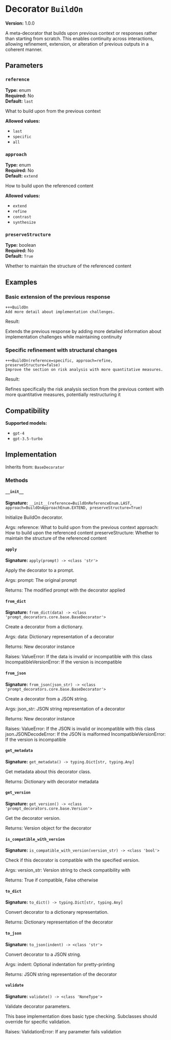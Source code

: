 # Decorator `BuildOn`

**Version:** 1.0.0

A meta-decorator that builds upon previous context or responses rather than starting from scratch. This enables continuity across interactions, allowing refinement, extension, or alteration of previous outputs in a coherent manner.

## Parameters

### `reference`

**Type:** enum  
**Required:** No  
**Default:** `last`  

What to build upon from the previous context

**Allowed values:**

- `last`
- `specific`
- `all`

### `approach`

**Type:** enum  
**Required:** No  
**Default:** `extend`  

How to build upon the referenced content

**Allowed values:**

- `extend`
- `refine`
- `contrast`
- `synthesize`

### `preserveStructure`

**Type:** boolean  
**Required:** No  
**Default:** `True`  

Whether to maintain the structure of the referenced content

## Examples

### Basic extension of the previous response

```
+++BuildOn
Add more detail about implementation challenges.
```

Result:

Extends the previous response by adding more detailed information about implementation challenges while maintaining continuity

### Specific refinement with structural changes

```
+++BuildOn(reference=specific, approach=refine, preserveStructure=false)
Improve the section on risk analysis with more quantitative measures.
```

Result:

Refines specifically the risk analysis section from the previous content with more quantitative measures, potentially restructuring it

## Compatibility

**Supported models:**

- `gpt-4`
- `gpt-3.5-turbo`

## Implementation

Inherits from: `BaseDecorator`

### Methods

#### `__init__`

**Signature:** `__init__(reference=BuildOnReferenceEnum.LAST, approach=BuildOnApproachEnum.EXTEND, preserveStructure=True)`

Initialize BuildOn decorator.

Args:
    reference: What to build upon from the previous context
    approach: How to build upon the referenced content
    preserveStructure: Whether to maintain the structure of the referenced content

#### `apply`

**Signature:** `apply(prompt) -> <class 'str'>`

Apply the decorator to a prompt.

Args:
    prompt: The original prompt
    
Returns:
    The modified prompt with the decorator applied

#### `from_dict`

**Signature:** `from_dict(data) -> <class 'prompt_decorators.core.base.BaseDecorator'>`

Create a decorator from a dictionary.

Args:
    data: Dictionary representation of a decorator
    
Returns:
    New decorator instance
    
Raises:
    ValueError: If the data is invalid or incompatible with this class
    IncompatibleVersionError: If the version is incompatible

#### `from_json`

**Signature:** `from_json(json_str) -> <class 'prompt_decorators.core.base.BaseDecorator'>`

Create a decorator from a JSON string.

Args:
    json_str: JSON string representation of a decorator
    
Returns:
    New decorator instance
    
Raises:
    ValueError: If the JSON is invalid or incompatible with this class
    json.JSONDecodeError: If the JSON is malformed
    IncompatibleVersionError: If the version is incompatible

#### `get_metadata`

**Signature:** `get_metadata() -> typing.Dict[str, typing.Any]`

Get metadata about this decorator class.

Returns:
    Dictionary with decorator metadata

#### `get_version`

**Signature:** `get_version() -> <class 'prompt_decorators.core.base.Version'>`

Get the decorator version.

Returns:
    Version object for the decorator

#### `is_compatible_with_version`

**Signature:** `is_compatible_with_version(version_str) -> <class 'bool'>`

Check if this decorator is compatible with the specified version.

Args:
    version_str: Version string to check compatibility with
    
Returns:
    True if compatible, False otherwise

#### `to_dict`

**Signature:** `to_dict() -> typing.Dict[str, typing.Any]`

Convert decorator to a dictionary representation.

Returns:
    Dictionary representation of the decorator

#### `to_json`

**Signature:** `to_json(indent) -> <class 'str'>`

Convert decorator to a JSON string.

Args:
    indent: Optional indentation for pretty-printing
    
Returns:
    JSON string representation of the decorator

#### `validate`

**Signature:** `validate() -> <class 'NoneType'>`

Validate decorator parameters.

This base implementation does basic type checking.
Subclasses should override for specific validation.

Raises:
    ValidationError: If any parameter fails validation

